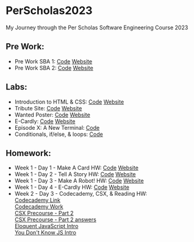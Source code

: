 # PerScholas2023
My Journey through the Per Scholas Software Engineering Course 2023
<h2>Pre Work:</h2>
<ul>
  <li>Pre Work SBA 1: 
    <a href="https://github.com/ArnoldPires/PerScholas2023/tree/main/PreWork/PreWork1">Code</a>
    <a href="https://arnaldopires.com/PerScholas2023/PreWork/PreWork1/index.html"> Website</a>
  </li>
  <li>Pre Work SBA 2: 
    <a href="https://github.com/ArnoldPires/PerScholas2023/tree/main/PreWork/PreWork2">Code</a>
    <a href="https://arnaldopires.com/PerScholas2023/PreWork/PreWork2/index.html"> Website</a>
  </li>
</ul>
<h2>Labs:</h2>
<ul>
  <li>Introduction to HTML & CSS:
    <a href="https://github.com/ArnoldPires/PerScholas2023/tree/main/Labs/Week1-Day1-Lab">Code</a>
    <a href="https://arnaldopires.com/PerScholas2023/Labs/Week1-Day1-Lab/index.html">Website</a>
  </li>
  <li>Tribute Site:
    <a href="https://github.com/ArnoldPires/PerScholas2023/tree/main/Labs/Week1-Day2-Lab">Code</a>
    <a href="https://arnaldopires.com/PerScholas2023/Labs/Week1-Day2-Lab/index.html">Website</a>
  </li>
  <li>Wanted Poster:
    <a href="https://github.com/ArnoldPires/PerScholas2023/tree/main/Labs/Week1-Day3-Lab">Code</a>
    <a href="https://arnaldopires.com/PerScholas2023/Labs/Week1-Day3-Lab/index.html">Website</a>
  </li>
  <li>E-Cardly:
    <a href="https://github.com/ArnoldPires/PerScholas2023/tree/main/Labs/Week1-Day4-Lab">Code</a>
    <a href="https://arnaldopires.com/PerScholas2023/Labs/Week1-Day4-Lab/index.html">Website</a>
  </li>
  <li>Episode X: A New Terminal:
    <a href="https://github.com/ArnoldPires/PerScholas2023/tree/main/Labs/Week2-Day2-Lab">Code</a>
  </li>
  <li>Conditionals, if/else, & loops:
    <a href="https://github.com/ArnoldPires/PerScholas2023/tree/main/Labs/Week2-Day3-Lab">Code</a>
  </li>
</ul>
<h2>Homework:</h2>
<ul>
  <li>Week 1 - Day 1 - Make A Card HW: 
    <a href="https://github.com/ArnoldPires/PerScholas2023/tree/main/Homework/Week1-Day1-HW">Code</a>
    <a href="https://arnaldopires.com/PerScholas2023/Homework/Week1-Day1-HW/index.html">Website</a>
  </li>
  <li>Week 1 - Day 2 - Tell A Story HW: 
    <a href="https://github.com/ArnoldPires/PerScholas2023/tree/main/Homework/Week1-Day2-HW">Code</a>
    <a href="https://arnaldopires.com/PerScholas2023/Homework/Week1-Day2-HW/index.html">Website</a>
  </li>
  <li>Week 1 - Day 3 - Make A Robot! HW: 
    <a href="https://github.com/ArnoldPires/PerScholas2023/tree/main/Homework/Week1-Day3-HW">Code</a>
    <a href="https://arnaldopires.com/PerScholas2023/Homework/Week1-Day3-HW/index.html">Website</a>
  </li>
  <li>Week 1 - Day 4 - E-Cardly HW: 
    <a href="https://github.com/ArnoldPires/PerScholas2023/tree/main/Homework/Week1-Day4-HW">Code</a>
    <a href="https://arnaldopires.com/PerScholas2023/Homework/Week1-Day4-HW/index.html">Website</a>
  </li>
  <li>Week 2 - Day 3 - Codecademy, CSX, & Reading HW:
    <br>
    <a href="https://www.codecademy.com/learn/introduction-to-javascript">Codecademy Link</a>
    <br>
    <a href="https://github.com/ArnoldPires/PerScholas2023/tree/main/Homework/Week2-Day3-HW">Codecademy Work</a>
    <br>
    <a href="https://csx.codesmith.io/units/precourse-part-2">CSX Precourse - Part 2</a>
    <br>
    <a href="https://github.com/ArnoldPires/PerScholas2023/blob/main/Homework/Week2-Day3-HW/src/index.js">CSX Precourse - Part 2 answers</a>
    <br>
    <a href="https://eloquentjavascript.net/00_intro.html">Eloquent JavaScript Intro</a>
    <br>
    <a href="https://github.com/getify/You-Dont-Know-JS/blob/2nd-ed/get-started/ch1.md">You Don't Know JS Intro</a>
  </li>
</ul>
